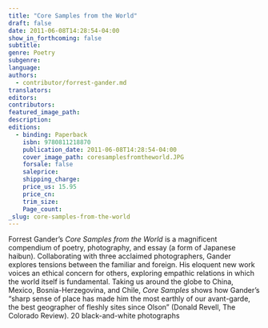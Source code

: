 ```yaml
---
title: "Core Samples from the World"
draft: false
date: 2011-06-08T14:28:54-04:00
show_in_forthcoming: false
subtitle:
genre: Poetry
subgenre:
language:
authors:
  - contributor/forrest-gander.md
translators:
editors:
contributors:
featured_image_path:
description:
editions:
  - binding: Paperback
    isbn: 9780811218870
    publication_date: 2011-06-08T14:28:54-04:00
    cover_image_path: coresamplesfromtheworld.JPG
    forsale: false
    saleprice:
    shipping_charge:
    price_us: 15.95
    price_cn:
    trim_size:
    Page_count:
_slug: core-samples-from-the-world
---
```


Forrest Gander’s _Core Samples from the World_ is a magnificent compendium of poetry, photography, and essay (a form of Japanese haibun). Collaborating with three acclaimed photographers, Gander explores tensions between the familiar and foreign. His eloquent new work voices an ethical concern for others, exploring empathic relations in which the world itself is fundamental. Taking us around the globe to China, Mexico, Bosnia-Herzegovina, and Chile, _Core Samples_ shows how Gander’s “sharp sense of place has made him the most earthly of our avant-garde, the best geographer of fleshly sites since Olson” (Donald Revell, The Colorado Review). 20 black-and-white photographs

